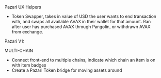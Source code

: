 Pazari UX Helpers
 - Token Swapper, takes in value of USD the user wants to end transaction with, and swaps all available AVAX in their wallet for that amount. Ran after user has purchased AVAX through Pangolin, or withdrawn AVAX from exchange.

Pazari V1:



MULTI-CHAIN
 - Connect front-end to multiple chains, indicate which chain an item is on with item badges
 - Create a Pazari Token bridge for moving assets around